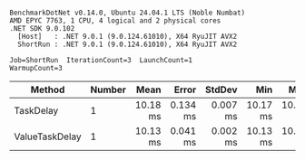 ```

BenchmarkDotNet v0.14.0, Ubuntu 24.04.1 LTS (Noble Numbat)
AMD EPYC 7763, 1 CPU, 4 logical and 2 physical cores
.NET SDK 9.0.102
  [Host]   : .NET 9.0.1 (9.0.124.61010), X64 RyuJIT AVX2
  ShortRun : .NET 9.0.1 (9.0.124.61010), X64 RyuJIT AVX2

Job=ShortRun  IterationCount=3  LaunchCount=1  
WarmupCount=3  

```
| Method         | Number | Mean     | Error    | StdDev   | Min      | Max      | Allocated |
|--------------- |------- |---------:|---------:|---------:|---------:|---------:|----------:|
| TaskDelay      | 1      | 10.18 ms | 0.134 ms | 0.007 ms | 10.17 ms | 10.18 ms |     352 B |
| ValueTaskDelay | 1      | 10.13 ms | 0.041 ms | 0.002 ms | 10.13 ms | 10.13 ms |     128 B |
